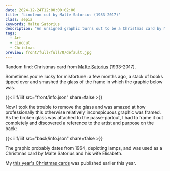 ```yaml
---
date: 2024-12-24T12:00:00+02:00
title: 'Linoleum cut by Malte Satorius (1933-2017)'
class: sepia
keywords: Malte Satorius
description: "An unsigned graphic turns out to be a Christmas card by Malte Satorius"
tags:
  - Art
  - Linocut
  - Christmas
preview: front/full/full/0/default.jpg
---
```


Random find: Christmas card from [Malte Satorius](https://de.wikipedia.org/wiki/Malte_Sartorius) (1933-2017).
<!--more-->

Sometimes you're lucky for misfortune: a few months ago, a stack of books tipped over and smashed the glass of the frame in which the graphic below was.

{{< iiif/iiif src="front/info.json" share=false >}}

Now I took the trouble to remove the glass and was amazed at how professionally this otherwise relatively inconspicuous graphic was framed. As the broken glass was attached to the passe-partout, I had to frame it out completely and discovered a reference to the artist and purpose on the back:

{{< iiif/iiif src="back/info.json" share=false >}}

The graphic probably dates from 1964, depicting lamps, and was used as a Christmas card by Malte Satorius and his wife Elisabeth.

My [this year's Christmas cards](http://localhost:1313/post/christmas-2024/) was published earlier this year.
